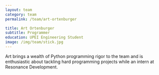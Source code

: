 ```yaml
---
layout: team
category: team
permalink: /team/art-ortenburger

title: Art Ortenburger
subtitle: Programmer
education: UPEI Engineering Student
image: /img/team/stick.jpg
---
```

Art brings a wealth of Python programming rigor to the team and is enthusiastic about tackling hard programming projects while an intern at Resonance Development.